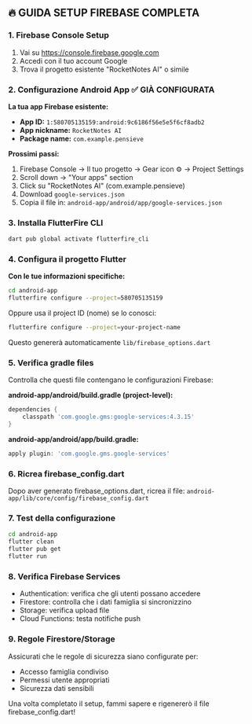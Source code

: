 ## 🔥 GUIDA SETUP FIREBASE COMPLETA

### 1. Firebase Console Setup
1. Vai su https://console.firebase.google.com
2. Accedi con il tuo account Google
3. Trova il progetto esistente "RocketNotes AI" o simile

### 2. Configurazione Android App ✅ GIÀ CONFIGURATA
**La tua app Firebase esistente:**
- **App ID:** `1:580705135159:android:9c6186f56e5e5f6cf8adb2`
- **App nickname:** `RocketNotes AI`
- **Package name:** `com.example.pensieve`

**Prossimi passi:**
1. Firebase Console → Il tuo progetto → Gear icon ⚙️ → Project Settings
2. Scroll down → "Your apps" section  
3. Click su "RocketNotes AI" (com.example.pensieve)
4. Download `google-services.json`
5. Copia il file in: `android-app/android/app/google-services.json`

### 3. Installa FlutterFire CLI
```bash
dart pub global activate flutterfire_cli
```

### 4. Configura il progetto Flutter
**Con le tue informazioni specifiche:**
```bash
cd android-app
flutterfire configure --project=580705135159
```
Oppure usa il project ID (nome) se lo conosci:
```bash
flutterfire configure --project=your-project-name
```
Questo genererà automaticamente `lib/firebase_options.dart`

### 5. Verifica gradle files
Controlla che questi file contengano le configurazioni Firebase:

**android-app/android/build.gradle (project-level):**
```gradle
dependencies {
    classpath 'com.google.gms:google-services:4.3.15'
}
```

**android-app/android/app/build.gradle:**
```gradle
apply plugin: 'com.google.gms.google-services'
```

### 6. Ricrea firebase_config.dart
Dopo aver generato firebase_options.dart, ricrea il file:
`android-app/lib/core/config/firebase_config.dart`

### 7. Test della configurazione
```bash
cd android-app
flutter clean
flutter pub get
flutter run
```

### 8. Verifica Firebase Services
- Authentication: verifica che gli utenti possano accedere
- Firestore: controlla che i dati famiglia si sincronizzino  
- Storage: verifica upload file
- Cloud Functions: testa notifiche push

### 9. Regole Firestore/Storage
Assicurati che le regole di sicurezza siano configurate per:
- Accesso famiglia condiviso
- Permessi utente appropriati
- Sicurezza dati sensibili

Una volta completato il setup, fammi sapere e rigenererò il file firebase_config.dart!